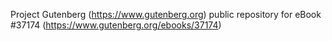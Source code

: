 Project Gutenberg (https://www.gutenberg.org) public repository for eBook #37174 (https://www.gutenberg.org/ebooks/37174)
